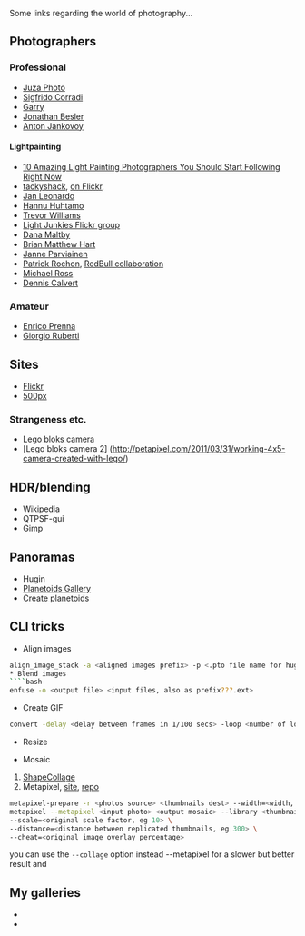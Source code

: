 <!-- 
.. link: 
.. description: 
.. tags: 
.. date: 2013/08/21 12:00:15
.. title: Photos
.. slug: photos
-->

Some links regarding the world of photography...    

## Photographers
### Professional
* [Juza Photo](http://www.juzaphoto.com/home.php?l=it)
* [Sigfrido Corradi](http://www.sigfridocorradi.net/)
* [Garry](http://www.flickr.com/photos/garry61/)
* [Jonathan Besler](http://500px.com/JonathanBesler)
* [Anton Jankovoy](http://500px.com/jankovoy)
<!--* [Gergo](http://www.flickr.com/photos/pgaalien/) [Antal](http://500px.com/alienart)
[John Tisbury](johntisbury.deviantart.com)
* [John Suler](http://www.flickr.com/photos/jsuler)
-->
#### Lightpainting

* [10 Amazing Light Painting Photographers You Should Start Following Right Now](http://petapixel.com/2013/08/27/10-amazing-light-painting-photographers/)
* [tackyshack](http://www.tackyshack.net/), [on Flickr](http://www.flickr.com/photos/tackyshack/), 
* [Jan Leonardo](http://www.lightart-photography.de/)
* [Hannu Huhtamo](http://www.flickr.com/photos/hhuhtamo/)
* [Trevor Williams](http://fiz-iks.com/)
* [Light Junkies Flickr group](http://www.flickr.com/groups/lightjunkies/)
* [Dana Maltby](http://twincitiesbrightest.com/)
* [Brian Matthew Hart](https://sites.google.com/site/brianmatthewhart/recentextrapolations)
* [Janne Parviainen](http://jannepaint.wix.com/jannepaint)
* [Patrick Rochon](http://www.patrickrochon.com/), [RedBull collaboration](http://petapixel.com/2013/04/11/experimental-light-painting-photographs-with-lights-strapped-to-wakeboards/)
* [Michael Ross](http://mrossphoto.com/wordpress32/)
* [Dennis Calvert](http://denniscalvert.net/blog/)





### Amateur

* [Enrico Prenna](http://www.flickr.com/photos/enricoprenna/)
* [Giorgio Ruberti](http://www.flickr.com/photos/giorgio_ruberti/)

## Sites

* [Flickr](http://www.flickr.com/)
* [500px](http://500px.com/)

### Strangeness etc.

* [Lego bloks camera](http://petapixel.com/2012/07/31/a-nifty-panoramic-pinhole-camera-made-with-lego-blocks/)
* [Lego bloks camera 2] (http://petapixel.com/2011/03/31/working-4x5-camera-created-with-lego/)

## HDR/blending

* Wikipedia
* QTPSF-gui
* Gimp

## Panoramas

* Hugin
* [Planetoids Gallery](http://www.visualswirl.com/inspiration/22-amazing-planetoid-photographs/)
* [Create planetoids](http://haloramics.tiedtheleader.com/PlanetoidHowTo/PlanetoidHowTo.html)

## CLI tricks

* Align images
````bash
align_image_stack -a <aligned images prefix> -p <.pto file name for hugin> -o <hdr file name>
* Blend images
````bash
enfuse -o <output file> <input files, also as prefix???.ext>
````
* Create GIF
````bash
convert -delay <delay between frames in 1/100 secs> -loop <number of loops, 0==infinite> -size <w>x<h> <output>.gif
````
* Resize

* Mosaic
1. [ShapeCollage](http://pollycoke.org/2009/02/19/%C2%ABfacce-da-pollycoke%C2%B2%C2%BB-con-shape-collage-howto/)
2. Metapixel, [site](http://www.complang.tuwien.ac.at/schani/metapixel/), [repo](https://github.com/schani/metapixel/blob/master/README)
````bash
metapixel-prepare -r <photos source> <thumbnails dest> --width=<width, eg 32> --height=<height, eg 32>
metapixel --metapixel <input photo> <output mosaic> --library <thumbnails dir> \
--scale=<original scale factor, eg 10> \
--distance=<distance between replicated thumbnails, eg 300> \
--cheat=<original image overlay percentage>
````
you can use the `--collage` option instead --metapixel for a slower but better result and 

## My galleries

* 
* 
